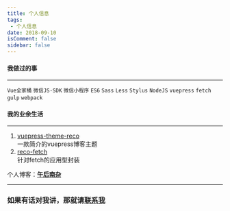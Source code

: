 ```yaml
---
title: 个人信息
tags:
 - 个人信息
date: 2018-09-10
isComment: false
sidebar: false
---
```


#### 我做过的事

***
 
`Vue全家桶` `微信JS-SDK` `微信小程序` `ES6` `Sass` `Less` `Stylus` `NodeJS` `vuepress` `fetch` `gulp` `webpack`

#### 我的业余生活

***

1. [vuepress-theme-reco](https://www.npmjs.com/package/vuepress-theme-reco)<br>
   一款简介的vuepress博客主题
2. [reco-fetch](https://www.npmjs.com/package/reco-fetch)<br>
   针对fetch的应用型封装

个人博客：[**午后南杂**](http://recoluan.gitlab.io) 

***

### 如果有话对我讲，那就请[联系我](https://mp.weixin.qq.com/s/mXFqeUTegdvPliXknAAG_A)
